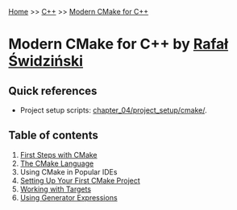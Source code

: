 [Home](../../README.md) >> [C++](../../README.md#c++) >> [Modern CMake for C++](./README.md)

# Modern CMake for C++ by [Rafał Świdziński](https://www.linkedin.com/in/rafalswidzinski/)

## Quick references

- Project setup scripts: [chapter_04/project_setup/cmake/](./chapter_04/project_setup/cmake/).

## Table of contents

1. [First Steps with CMake](./chapter_01)
1. [The CMake Language](./chapter_02)
1. Using CMake in Popular IDEs
1. [Setting Up Your First CMake Project](./chapter_04)
1. [Working with Targets](./chapter_05)
1. [Using Generator Expressions](./chapter_06)
